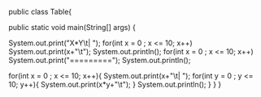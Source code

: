 public class Table{

 public static void main(String[] args) {
  
  System.out.print("X*Y\t| ");
  for(int x = 0 ; x <= 10; x++)
     System.out.print(x+"\t");
  System.out.println();
  for(int x = 0 ; x <= 10; x++)
      System.out.print("=========");
  System.out.println();
  
  for(int x = 0 ; x <= 10; x++){
   System.out.print(x+"\t| ");
   for(int y = 0 ; y <= 10; y++){
    System.out.print(x*y+"\t");
   }
   System.out.println();
  }
 }
}
